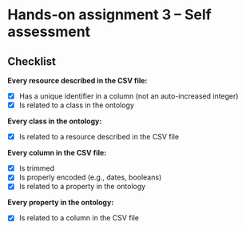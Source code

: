# Hands-on assignment 3 – Self assessment

## Checklist

**Every resource described in the CSV file:**

- [X]  Has a unique identifier in a column (not an auto-increased integer)
- [X]  Is related to a class in the ontology

**Every class in the ontology:**

- [X]  Is related to a resource described in the CSV file

**Every column in the CSV file:**

- [X]  Is trimmed
- [X]  Is properly encoded (e.g., dates, booleans)
- [X]  Is related to a property in the ontology

**Every property in the ontology:**

- [X]  Is related to a column in the CSV file
